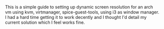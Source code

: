 This is a simple guide to setting up dynamic screen resolution for an arch vm using kvm, virtmanager, spice-guest-tools, using i3 as window manager. I had a hard time getting it to work decently and I thought I'd detail my current solution which I feel works fine. 
